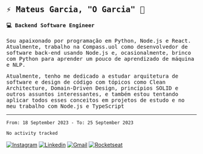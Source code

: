 
<samp>
  
## ⚡ Mateus Garcia, "O Garcia" :rocket: 
  

#### 💻 Backend Software Engineer

Sou apaixonado por programação em Python, Node.js e React. Atualmente, trabalho na Compass.uol como desenvolvedor de software back-end usando Node.js e, ocasionalmente, brinco com Python para aprender um pouco de aprendizado de máquina e NLP.

Atualmente, tenho me dedicado a estudar arquitetura de software e design de código com tópicos como Clean Architecture, Domain-Driven Design, princípios SOLID e outros assuntos interessantes, e também estou tentando aplicar todos esses conceitos em projetos de estudo e no meu trabalho com Node.js e TypeScript

---

<!--START_SECTION:waka-->

```txt
From: 18 September 2023 - To: 25 September 2023

No activity tracked
```

<!--END_SECTION:waka-->
  
</samp>

[![Instagram](https://img.shields.io/badge/-Mateus%20Garcia-c080ff?style=flat-square&labelColor=c080ff&logo=instagram&logoColor=white&link=https://www.instagram.com/mpg.x)](https://www.instagram.com/mpg.x) 
[![Linkedin](https://img.shields.io/badge/-Mateus%20Garcia-c080ff?style=flat-square&logo=Linkedin&logoColor=white&link=https://www.linkedin.com/in/mpgxc)](https://www.linkedin.com/in/mpgxc) 
[![Gmail](https://img.shields.io/badge/-mpgx5.c@gmail.com-c080ff?style=flat-square&logo=Gmail&logoColor=white&link=mailto:diego.schell.f@gmail.com)](mailto:mpgx5.c@gmail.com)
[![Rocketseat](https://img.shields.io/badge/-Rocketseat%20Profile-c080ff?style=flat-square&labelColor=c080ff&logoColor=white&link=https://app.rocketseat.com.br/me/mpgxc)](https://app.rocketseat.com.br/me/mpgxc)
